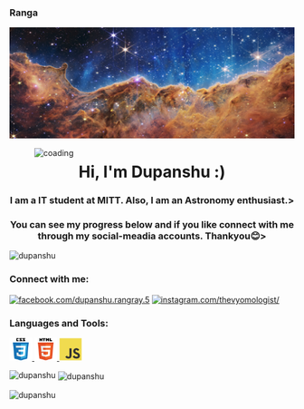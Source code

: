### Ranga
<!--
**Dupanshu/Dupanshu** is a ✨ _special_ ✨ repository because its `README.md` (this file) appears on your GitHub profile.

Here are some ideas to get you started:

- 🔭 I’m currently working on ...
- 🌱 I’m currently learning ...
- 👯 I’m looking to collaborate on ...
- 🤔 I’m looking for help with ...
- 💬 Ask me about ...
- 📫 How to reach me: ...
- 😄 Pronouns: ...
- ⚡ Fun fact: ...
-->

![logo](https://github.com/Dupanshu/Dupanshu/blob/main/logo.png)

<img align="right" width="460" alt="coading" src="https://i.pinimg.com/originals/e4/26/70/e426702edf874b181aced1e2fa5c6cde.gif">

<h1 align="center">Hi, I'm Dupanshu :)</h1>
<h3 align="center">I am a IT student at MITT. Also, I am an Astronomy enthusiast.></h3>
<h3 align="center"> You can see my progress below and if you like connect with me through my social-meadia accounts. Thankyou😊></h3>

<p align="left"> <img src="https://komarev.com/ghpvc/?username=dupanshu&label=Profile%20views&color=0e75b6&style=flat" alt="dupanshu" /> </p>
<h3 align="left">Connect with me:</h3>
<p align="left">
<a href="https://www.facebook.com/dupanshu.rangray.5" target="blank"><img align="center" src="https://raw.githubusercontent.com/rahuldkjain/github-profile-readme-generator/master/src/images/icons/Social/facebook.svg" alt="facebook.com/dupanshu.rangray.5" height="30" width="40" /></a>
<a href="https://www.instagram.com/thevyomologist" target="blank"><img align="center" src="https://raw.githubusercontent.com/rahuldkjain/github-profile-readme-generator/master/src/images/icons/Social/instagram.svg" alt="instagram.com/thevyomologist/" height="30" width="40" /></a>
</p>

<h3 align="left">Languages and Tools:</h3>
<p align="left"> <a href="https://www.w3schools.com/css/" target="_blank" rel="noreferrer"> <img src="https://raw.githubusercontent.com/devicons/devicon/master/icons/css3/css3-original-wordmark.svg" alt="css3" width="40" height="40"/> </a> <a href="https://www.w3.org/html/" target="_blank" rel="noreferrer"> <img src="https://raw.githubusercontent.com/devicons/devicon/master/icons/html5/html5-original-wordmark.svg" alt="html5" width="40" height="40"/> </a> <a href="https://developer.mozilla.org/en-US/docs/Web/JavaScript" target="_blank" rel="noreferrer"> <img src="https://raw.githubusercontent.com/devicons/devicon/master/icons/javascript/javascript-original.svg" alt="javascript" width="40" height="40"/> </a> </p>

<p><img align="left" src="https://github-readme-stats.vercel.app/api/top-langs?username=dupanshu&show_icons=true&locale=en&layout=compact" alt="dupanshu" /></p>

<p>&nbsp;<img align="center" src="https://github-readme-stats.vercel.app/api?username=dupanshu&show_icons=true&locale=en" alt="dupanshu" /></p>

<p><img align="center" src="https://github-readme-streak-stats.herokuapp.com/?user=dupanshu&" alt="dupanshu" /></p>
